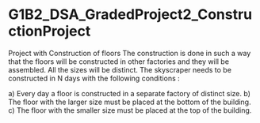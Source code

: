 # G1B2_DSA_GradedProject2_ConstructionProject
Project with Construction of floors The construction is done in such a way that the floors will be constructed in other factories and they will be assembled. All the sizes will be distinct. 
The skyscraper needs to be constructed in N days with the following conditions :

a)	Every day a floor is constructed in a separate factory of distinct size.
b)	The floor with the larger size must be placed at the bottom of the building.
c)	The floor with the smaller size must be placed at the top of the building.

